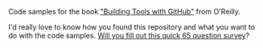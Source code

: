 Code samples for the book ["Building Tools with GitHub"](shop.oreilly.com/product/0636920043027.do) from O'Reilly.

I'd really love to know how you found this repository and what you want to do with the code samples. [Will you fill out this quick 65 question survey](https://docs.google.com/forms/d/1sxc7Aq2GVtWQwIp9VPGsIe2J5twsuc3qap6CjeKws5c/edit?usp=forms_home&ths=true)?
